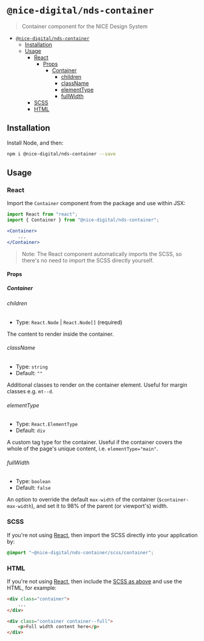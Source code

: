 # `@nice-digital/nds-container`

> Container component for the NICE Design System

- [`@nice-digital/nds-container`](#nice-digitalnds-container)
	- [Installation](#installation)
	- [Usage](#usage)
		- [React](#react)
			- [Props](#props)
				- [Container](#container)
					- [children](#children)
					- [className](#classname)
					- [elementType](#elementtype)
					- [fullWidth](#fullwidth)
		- [SCSS](#scss)
		- [HTML](#html)

## Installation

Install Node, and then:

```sh
npm i @nice-digital/nds-container --save
```

## Usage

### React

Import the `Container` component from the package and use within JSX:

```jsx
import React from "react";
import { Container } from "@nice-digital/nds-container";

<Container>
	...
</Container>
```

> Note: The React component automatically imports the SCSS, so there's no need to import the SCSS directly yourself.

#### Props

##### Container

###### children

- Type: `React.Node` | `React.Node[]` (required)

The content to render inside the container.

###### className

- Type: `string`
- Default: `""`

Additional classes to render on the container element. Useful for margin classes e.g. `mt--d`.

###### elementType

- Type: `React.ElementType`
- Default: `div`

A custom tag type for the container. Useful if the container covers the whole of the page's unique content, i.e. `elementType="main"`.

###### fullWidth

- Type: `boolean`
- Default: `false`

An option to override the default `max-width` of the container (`$container-max-width`), and set it to 98% of the parent (or viewport's) width.

### SCSS

If you're not using [React](#react), then import the SCSS directly into your application by:

```scss
@import "~@nice-digital/nds-container/scss/container";
```

### HTML

If you're not using [React](#react), then include the [SCSS as above](#scss) and use the HTML, for example:

```html
<div class="container">
	...
</div>

<div class="container container--full">
	<p>Full width content here</p>
</div>
```
